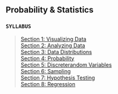 ## Probability & Statistics
### `SYLLABUS`

> [Section 1: Visualizing Data](https://github.com/aziart/stats/tree/main01%20-%20Visualizing%20data)  
> [Section 2: Analyzing Data](https://github.com/aziart/stats/tree/main/02%20-%20Analyzing%20data)  
> [Section 3: Data Distributions](https://github.com/aziart/stats/tree/main/03%20-%20Data%20distributions)  
> [Section 4: Probability](https://github.com/aziart/stats/tree/main/04%20-%20Probability)  
> [Section 5: Discreterandom Variables](https://github.com/aziart/stats/tree/main/05%20-%20Discrete%20random%20variables)  
> [Section 6: Sampling](https://github.com/aziart/stats/tree/main/06%20-%20Sampling)  
> [Section 7: Hypothesis Testing](https://github.com/aziart/stats/tree/main/07%20-%20Hypothesis%20testing)  
> [Section 8: Regression](https://github.com/aziart/stats/tree/main/08%20-%20Regression)
  